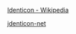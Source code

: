 [Identicon - Wikipedia](https://en.wikipedia.org/wiki/Identicon)

[jdenticon-net](https://github.com/dmester/jdenticon-net)
